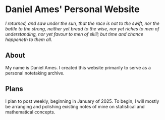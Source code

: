 # Daniel Ames' Personal Website

 _I returned, and saw under the sun, that the race is not to the swift, nor the battle to the strong, neither yet bread to the wise, nor yet riches to men of understanding, nor yet favour to men of skill; but time and chance happeneth to them all._

## About

My name is Daniel Ames. I created this website primarily to serve as a personal notetaking archive.

## Plans

I plan to post weekly, beginning in January of 2025. To begin, I will mostly be arranging and polishing existing notes of mine on statistical and mathematical concepts.
